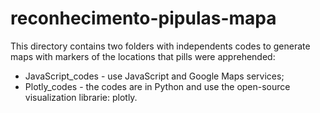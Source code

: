 # reconhecimento-pipulas-mapa

This directory contains two folders with independents codes to generate maps with markers of the locations that pills were apprehended:

* JavaScript_codes - use JavaScript and Google Maps services;
* Plotly_codes - the codes are in Python and use the open-source visualization librarie: plotly.
